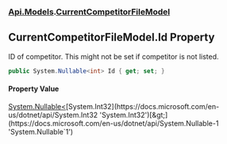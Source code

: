 ### [Api.Models](Api_Models.md 'Api.Models').[CurrentCompetitorFileModel](Api_Models_CurrentCompetitorFileModel.md 'Api.Models.CurrentCompetitorFileModel')
## CurrentCompetitorFileModel.Id Property
ID of competitor. This might not be set if competitor is not listed.  
```csharp
public System.Nullable<int> Id { get; set; }
```
#### Property Value
[System.Nullable&lt;](https://docs.microsoft.com/en-us/dotnet/api/System.Nullable-1 'System.Nullable`1')[System.Int32](https://docs.microsoft.com/en-us/dotnet/api/System.Int32 'System.Int32')[&gt;](https://docs.microsoft.com/en-us/dotnet/api/System.Nullable-1 'System.Nullable`1')
